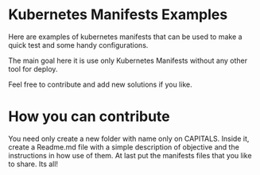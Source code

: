 # Kubernetes Manifests Examples #

Here are examples of kubernetes manifests that can  be used to make a quick test and some handy configurations.

The main goal here it is use only Kubernetes Manifests without any other tool for deploy. 

Feel free to contribute and add new solutions if you like.

# How you can contribute #

You need only create a new folder with name only on CAPITALS. Inside it, create a Readme.md file with a simple description of objective and the instructions in how use of them. At last put the manifests files that you like to share. Its all!

